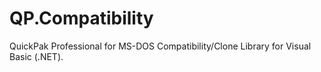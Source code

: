 # QP.Compatibility
QuickPak Professional for MS-DOS Compatibility/Clone Library for Visual Basic (.NET).
